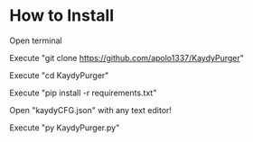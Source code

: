 # How to Install

Open terminal

Execute "git clone https://github.com/apolo1337/KaydyPurger"

Execute "cd KaydyPurger"

Execute "pip install -r requirements.txt"

Open "kaydyCFG.json" with any text editor!

Execute "py KaydyPurger.py"

